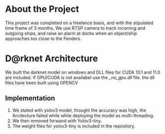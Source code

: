 # About the Project

  This project was completed on a freelance basis, and with the stipulated time frame of 3 months.
  We use RTSP camera to track incoming and outgoing ships, and raise an alarm at docks when an object/ship approaches too close to the Fenders.

# D@rknet Architecture
We built the darknet model on windows and DLL files for CUDA 10.1 and 11.0 are included.
If GPU/CUDA is not availabel use the *_no_gpu.dll* file. the dll files have been built using OPENCV

## Implementation
1. We stated with yolov3 model, thought the accuracy was high, the Arcitecture failed while while deploying the model as multi-threading.
2. We then mmoved forwand with Yolov3-tiny.
3. The weight files for yolov3-tiny is included in the repository.
